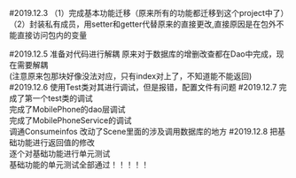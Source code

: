 #2019.12.3
（1）完成基本功能迁移（原来所有的功能都迁移到这个project中了）\
（2）封装私有成员，用setter和getter代替原来的直接更改,直接原因是在包外不能直接访问包内的变量
            
#2019.12.5
准备对代码进行解耦
原来对于数据库的增删改查都在Dao中完成，现在需要解耦\
(注意原来包那块好像没法对应，只有index对上了，不知道能不能返回)
#2019.12.6
使用Test类对其进行调试，但是报错，配置文件有问题
#2019.12.7
完成了第一个test类的调试\
完成了MobilePhone的dao层调试\
完成了MobilePhoneService的调试\
调通Consumeinfos
改动了Scene里面的涉及调用数据库的地方
#2019.12.8
把基础功能进行返回值的修改\
逐个对基础功能进行单元测试\
基础功能的单元测试全部通过！！！！！

